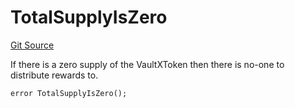 # TotalSupplyIsZero
[Git Source](https://github.com/FloorDAO/floor-v2/blob/537a38ba21fa97b6f7763cc3c1b0ee2a21e56857/src/contracts/tokens/VaultXToken.sol)

If there is a zero supply of the VaultXToken then there is no-one to distribute
rewards to.


```solidity
error TotalSupplyIsZero();
```

